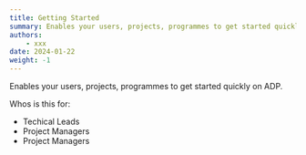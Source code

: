 ```yaml
---
title: Getting Started
summary: Enables your users, projects, programmes to get started quickly on ADP.
authors:
    - xxx
date: 2024-01-22
weight: -1
---
```

Enables your users, projects, programmes to get started quickly on ADP.

Whos is this for:

- Techical Leads
- Project Managers
- Project Managers
